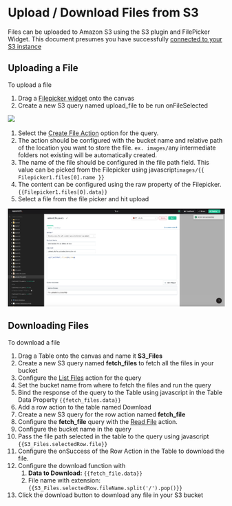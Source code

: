# Upload / Download Files from S3

Files can be uploaded to Amazon S3 using the S3 plugin and FilePicker Widget. This document presumes you have successfully [connected to your S3 instance](../datasource-reference/querying-amazon-s3.md)

## Uploading a File

To upload a file

1. Drag a [Filepicker widget](../widget-reference/filepicker.md) onto the canvas
2. Create a new S3 query named upload\_file to be run onFileSelected

![](../.gitbook/assets/file-upload%20%282%29.gif)

1. Select the [Create File Action](../datasource-reference/querying-amazon-s3.md#create-file) option for the query.
2. The action should be configured with the bucket name and relative path of the location you want to store the file. `ex. images/`any intermediate folders not existing will be automatically created.
3. The name of the file should be configured in the file path field. This value can be picked from the Filepicker using javascript`images/{{ Filepicker1.files[0].name }}`
4. The content can be configured using the raw property of the Filepicker. `{{Filepicker1.files[0].data}}`
5. Select a file from the file picker and hit upload

![Click to expand](../.gitbook/assets/amazon_s3_upload_query_using_filepicker.png)

## Downloading Files

To download a file

1. Drag a Table onto the canvas and name it **S3\_Files**
2. Create a new S3 query named **fetch\_files** to fetch all the files in your bucket
3. Configure the [List Files](../datasource-reference/querying-amazon-s3.md#list-files-in-bucket) action for the query
4. Set the bucket name from where to fetch the files and run the query
5. Bind the response of the query to the Table using javascript in the Table Data Property `{{fetch_files.data}}`
6. Add a row action to the table named Download
7. Create a new S3 query for the row action named **fetch\_file**
8. Configure the **fetch\_file** query with the [Read File](../datasource-reference/querying-amazon-s3.md#read-file) action.
9. Configure the bucket name in the query
10. Pass the file path selected in the table to the query using javascript `{{S3_Files.selectedRow.file}}`
11. Configure the onSuccess of the Row Action in the Table to download the file.
12. Configure the download function with
    1. **Data to Download:** `{{fetch_file.data}}`
    2. File name with extension:`{{S3_Files.selectedRow.fileName.split('/').pop()}}`
13. Click the download button to download any file in your S3 bucket

